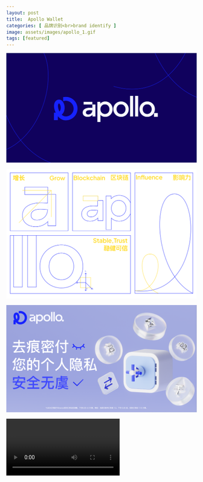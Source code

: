 ```yaml
---
layout: post
title:  Apollo Wallet
categories: [ 品牌识别<br>brand identify ]
image: assets/images/apollo_1.gif
tags: [featured]
---
```

![](/assets/images/apollo_1.svg)

![](/assets/images/apollo_2.svg)

![](/assets/images/apollo_3.svg)

![](/assets/images/apollo_1.mp4)

